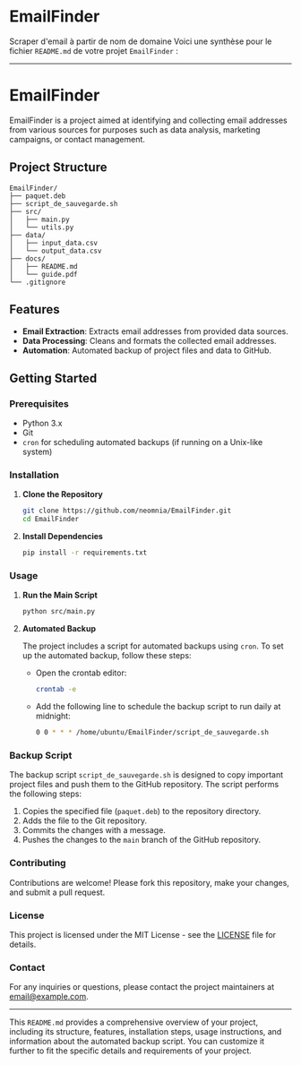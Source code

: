 # EmailFinder
Scraper d'email à partir de nom de domaine
Voici une synthèse pour le fichier `README.md` de votre projet `EmailFinder` :

---

# EmailFinder

EmailFinder is a project aimed at identifying and collecting email addresses from various sources for purposes such as data analysis, marketing campaigns, or contact management.

## Project Structure

```
EmailFinder/
├── paquet.deb
├── script_de_sauvegarde.sh
├── src/
│   ├── main.py
│   └── utils.py
├── data/
│   ├── input_data.csv
│   └── output_data.csv
├── docs/
│   ├── README.md
│   └── guide.pdf
└── .gitignore
```

## Features

- **Email Extraction**: Extracts email addresses from provided data sources.
- **Data Processing**: Cleans and formats the collected email addresses.
- **Automation**: Automated backup of project files and data to GitHub.

## Getting Started

### Prerequisites

- Python 3.x
- Git
- `cron` for scheduling automated backups (if running on a Unix-like system)

### Installation

1. **Clone the Repository**

   ```bash
   git clone https://github.com/neomnia/EmailFinder.git
   cd EmailFinder
   ```

2. **Install Dependencies**

   ```bash
   pip install -r requirements.txt
   ```

### Usage

1. **Run the Main Script**

   ```bash
   python src/main.py
   ```

2. **Automated Backup**

   The project includes a script for automated backups using `cron`. To set up the automated backup, follow these steps:

   - Open the crontab editor:

     ```bash
     crontab -e
     ```

   - Add the following line to schedule the backup script to run daily at midnight:

     ```bash
     0 0 * * * /home/ubuntu/EmailFinder/script_de_sauvegarde.sh
     ```

### Backup Script

The backup script `script_de_sauvegarde.sh` is designed to copy important project files and push them to the GitHub repository. The script performs the following steps:

1. Copies the specified file (`paquet.deb`) to the repository directory.
2. Adds the file to the Git repository.
3. Commits the changes with a message.
4. Pushes the changes to the `main` branch of the GitHub repository.

### Contributing

Contributions are welcome! Please fork this repository, make your changes, and submit a pull request.

### License

This project is licensed under the MIT License - see the [LICENSE](LICENSE) file for details.

### Contact

For any inquiries or questions, please contact the project maintainers at [email@example.com](mailto:email@example.com).

---

This `README.md` provides a comprehensive overview of your project, including its structure, features, installation steps, usage instructions, and information about the automated backup script. You can customize it further to fit the specific details and requirements of your project.
